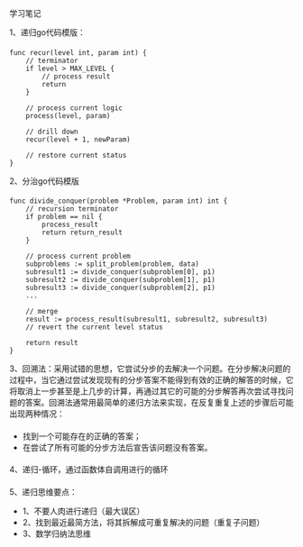 学习笔记

1、递归go代码模版：
####
    func recur(level int, param int) {
        // terminator
        if level > MAX_LEVEL {
            // process result
            return
        }
        
        // process current logic
        process(level, param)
        
        // drill down
        recur(level + 1, newParam)
        
        // restore current status
    }
2、分治go代码模版
####
    func divide_conquer(problem *Problem, param int) int {
        // recursion terminator
        if problem == nil {
            process_result
            return return_result
        }
        
        // process current problem
        subproblems := split_problem(problem, data)
        subresult1 := divide_conquer(subproblem[0], p1)
        subresult2 := divide_conquer(subproblem[1], p1)
        subresult3 := divide_conquer(subproblem[2], p1)
        ...
        
        // merge
        result := process_result(subresult1, subresult2, subresult3)
        // revert the current level status
        
        return result
    }
3、回溯法：采用试错的思想，它尝试分步的去解决一个问题。在分步解决问题的过程中，当它通过尝试发现现有的分步答案不能得到有效的正确的解答的时候，它将取消上一步甚至是上几步的计算，再通过其它的可能的分步解答再次尝试寻找问题的答案。回溯法通常用最简单的递归方法来实现，在反复重复上述的步骤后可能出现两种情况：
####
- 找到一个可能存在的正确的答案；
- 在尝试了所有可能的分步方法后宣告该问题没有答案。
####
4、递归-循环，通过函数体自调用进行的循环
####
5、递归思维要点：
- 1、不要人肉进行递归（最大误区）
- 2、找到最近最简方法，将其拆解成可重复解决的问题（重复子问题）
- 3、数学归纳法思维